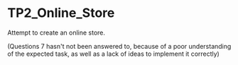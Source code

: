 # TP2_Online_Store
Attempt to create an online store.

(Questions 7 hasn't not been answered to, because of a poor understanding of the expected task, as well as a lack of ideas to implement it correctly)
